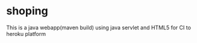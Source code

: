 # shoping
This is a java webapp(maven build) using java servlet and HTML5 for CI to heroku platform

